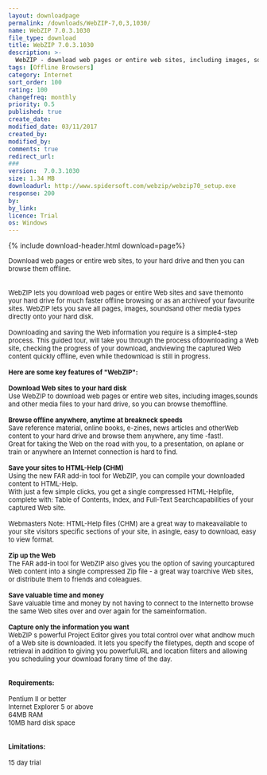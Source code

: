 ```yaml
---
layout: downloadpage
permalink: /downloads/WebZIP-7,0,3,1030/
name: WebZIP 7.0.3.1030
file_type: download
title: WebZIP 7.0.3.1030
description: >-
  WebZIP - download web pages or entire web sites, including images, sound...etc
tags: [Offline Browsers]
category: Internet
sort_order: 100
rating: 100
changefreq: monthly
priority: 0.5
published: true
create_date: 
modified_date: 03/11/2017
created_by: 
modified_by: 
comments: true
redirect_url: 
### 
version:  7.0.3.1030
size: 1.34 MB
downloadurl: http://www.spidersoft.com/webzip/webzip70_setup.exe
response: 200
by: 
by_link: 
licence: Trial 
os: Windows
---
```


{% include download-header.html download=page%}

<p style="fix-download-text !important">
<p><font size="2"><p>Download web pages or entire web sites, to your hard drive and then you can browse them offline. <br />
<br />
<br />
WebZIP lets you download web pages or entire Web sites and save themonto your hard drive for much faster offline browsing or as an archiveof your favourite sites. WebZIP lets you save all pages, images, soundsand other media types directly onto your hard disk.<br />
<br />
Downloading and saving the Web information you require is a simple4-step process. This guided tour, will take you through the process ofdownloading a Web site, checking the progress of your download, andviewing the captured Web content quickly offline, even while thedownload is still in progress.<br />
<br />
<span><strong>Here are some </strong><strong>key features of "WebZIP":</strong></span><br />
<br />
<strong>Download Web sites to your hard disk</strong><br />
Use WebZIP to download web pages or entire web sites, including images,sounds and other media files to your hard drive, so you can browse themoffline. <br />
<br />
<strong>Browse offline anywhere, anytime at breakneck speeds</strong><br />
Save reference material, online books, e-zines, news articles and otherWeb content to your hard drive and browse them anywhere, any time -fast!.<br />
Great for taking the Web on the road with you, to a presentation, on aplane or train or anywhere an Internet connection is hard to find.<br />
<br />
<strong>Save your sites to HTML-Help (CHM)</strong><br />
Using the new FAR add-in tool for WebZIP, you can compile your downloaded content to HTML-Help. <br />
With just a few simple clicks, you get a single compressed HTML-Helpfile, complete with: Table of Contents, Index, and Full-Text Searchcapabilities of your captured Web site.<br />
<br />
Webmasters Note: HTML-Help files (CHM) are a great way to makeavailable to your site visitors specific sections of your site, in asingle, easy to download, easy to view format.<br />
<br />
<strong>Zip up the Web</strong><br />
The FAR add-in tool for WebZIP also gives you the option of saving yourcaptured Web content into a single compressed Zip file - a great way toarchive Web sites, or distribute them to friends and coleagues.<br />
<br />
<strong>Save valuable time and money</strong><br />
Save valuable time and money by not having to connect to the Internetto browse the same Web sites over and over again for the sameinformation.<br />
<br />
<strong>Capture only the information you want</strong><br />
WebZIP s powerful Project Editor gives you total control over what andhow much of a Web site is downloaded. It lets you specify the filetypes, depth and scope of retrieval in addition to giving you powerfulURL and location filters and allowing you scheduling your download forany time of the day.<br />
<br />
<br />
<span><strong>Requirements:</strong></span><br />
<br />
Pentium II or better <br />
Internet Explorer 5 or above <br />
64MB RAM <br />
10MB hard disk space <br />
<br />
<br />
<span><strong>Limitations:</strong></span><br />
<br />
15 day trial</p></p></p>
